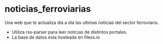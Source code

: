 # noticias_ferroviarias
Una web que te actualiza día a día las ultimas noticias del sector ferroviario.

- Utiliza rss-parser para leer noticias de distintos portales.
- La base de datos esta hosteada en filess.io
